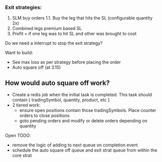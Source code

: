 ### Exit strategies:
  1. SLM buy orders
    1.1. Buy the leg that hits the SL (configurable quantity 2x)
  2. Combined legs premium based SL
  3. Profit = if one leg was to hit SL and other was brought to cost


Do we need a interrupt to stop the exit strategy?

Want to build:

- See max loss as per strategy before placing the order
- Auto square off (at 3.15)

## How would auto square off work?
- Create a redis job when the initial task is completed. This task should contain { tradingSymbol, quantity, product, etc }
- 2 tiered work:
  - ensure open positions contain those tradingSymbols. Place counter orders to close positions
  - goto pending orders and modify or delete orders depending on quantity

Open TODO:
  - remove the logic of adding to next queue on completion event
  - schedule the auto square off queue and exit strat queue from within the core strat